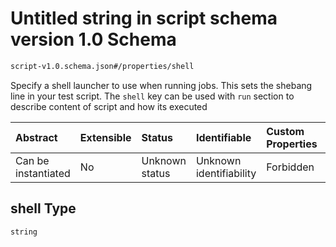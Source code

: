 # Untitled string in script schema version 1.0 Schema

```txt
script-v1.0.schema.json#/properties/shell
```

Specify a shell launcher to use when running jobs. This sets the shebang line in your test script. The `shell` key can be used with `run` section to describe content of script and how its executed

| Abstract            | Extensible | Status         | Identifiable            | Custom Properties | Additional Properties | Access Restrictions | Defined In                                                                        |
| :------------------ | :--------- | :------------- | :---------------------- | :---------------- | :-------------------- | :------------------ | :-------------------------------------------------------------------------------- |
| Can be instantiated | No         | Unknown status | Unknown identifiability | Forbidden         | Allowed               | none                | [script-v1.0.schema.json*](../out/script-v1.0.schema.json "open original schema") |

## shell Type

`string`
